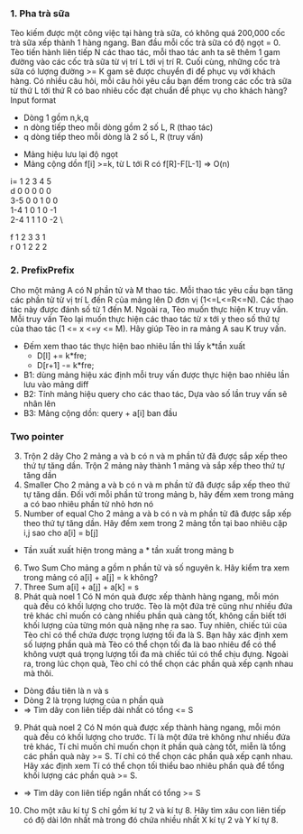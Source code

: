 
### 1. Pha trà sữa 
Tèo kiếm được một công việc tại hàng trà sữa, có không quá 200,000 cốc trà sữa xếp thành 1 hàng ngang. Ban đầu mỗi cốc trà sữa có độ ngọt = 0. Tèo tiến hành liên tiếp N các thao tác, mỗi thao tác anh ta sẽ thêm 1 gam đường vào các cốc trà sữa từ vị trí L tới vị trí R. Cuối cùng, những cốc trà sữa có lượng đường >= K gam sẽ được chuyển đi để phục vụ với khách hàng. Có nhiều câu hỏi, mỗi câu hỏi yêu cầu bạn đếm trong các cốc trà sữa từ thứ L tới thứ R có bao nhiêu cốc đạt chuẩn để phục vụ cho khách hàng? \
Input format 
* Dòng 1 gồm n,k,q
* n dòng tiếp theo mỗi dòng gồm 2 số L, R (thao tác)
* q dòng tiếp theo mỗi dòng là 2 số L, R (truy vấn)
- Mảng hiệu lưu lại độ ngọt 
- Mảng cộng dồn f[i] >=k, từ L tới R có f[R]-F[L-1] 
=> O(n)

i=      1   2   3   4   5 \
d       0   0   0   0   0 \
3-5     0   0   1   0   0 \
1-4     1   0   1   0   -1 \
2-4     1   1   1   0   -2 \

f       1   2   3   3   1 \
r       0   1   2   2   2 
### 2. PrefixPrefix
Cho một mảng A có N phần tử và M thao tác. Mỗi thao tác yêu cầu bạn tăng các phần tử từ vị trí L đến R của mảng lên D đơn vị (1<=L<=R<=N). Các thao tác này được đánh số từ 1 đến M. Ngoài ra, Tèo muốn thực hiện K truy vấn. Mỗi truy vấn Tèo lại muốn thực hiện các thao tác từ x tới y theo số thứ tự của thao tác (1 <= x <=y <= M). Hãy giúp Tèo in ra mảng A sau K truy vấn. 
- Đếm xem thao tác thực hiện bao nhiêu lần thì lấy k*tần xuất 
    + D[l] += k*fre;
    + D[r+1] -= k*fre;
- B1: dùng mảng hiệu xác định mỗi truy vấn được thực hiện bao nhiêu lần lưu vào mảng diff 
- B2: Tính mảng hiệu query cho các thao tác, Dựa vào số lần truy vấn sẽ nhân lên 
- B3: Mảng cộng dồn: query + a[i] ban đầu  
### Two pointer 
3. Trộn 2 dãy
Cho 2 mảng a và b có n và m phần tử đã được sắp xếp theo thứ tự tăng dần. Trộn 2 mảng này thành 1 mảng và sắp xếp theo thứ tự tăng dần 
4. Smaller
Cho 2 mảng a và b có n và m phần tử đã được sắp xếp theo thứ tự tăng dần. Đối với mỗi phần tử trong mảng b, hãy đếm xem trong mảng a có bao nhiêu phần tử nhỏ hơn nó
5. Number of equal 
Cho 2 mảng a và b có n và m phần tử đã được sắp xếp theo thứ tự tăng dần. Hãy đếm xem trong 2 mảng tồn tại bao nhiêu cặp i,j sao cho a[i] = b[j]
- Tần xuất xuất hiện trong mảng a * tần xuất trong mảng b 
6. Two Sum
Cho mảng a gồm n phần tử và số nguyên k. Hãy kiểm tra xem trong mảng có a[i] + a[j] = k không?
7. Three Sum
a[i] + a[j] + a[k] = s 
8. Phát quà noel 1
Có N món quà được xếp thành hàng ngang, mỗi món quà đều có khối lượng cho trước. Tèo là một đứa trẻ cũng như nhiều đứa trẻ khác chỉ muốn có càng nhiều phần quà càng tốt, không cần biết tới khối lượng của từng món quà nặng nhẹ ra sao. Tuy nhiên, chiếc túi của Tèo chỉ có thể chứa được trọng lượng tối đa là S. Bạn hãy xác định xem số lượng phần quà mà Tèo có thể chọn tối đa là bao nhiêu để có thể không vượt quá trọng lượng tối đa mà chiếc túi có thể chịu đựng. Ngoài ra, trong lúc chọn quà, Tèo chỉ có thể chọn các phần quà xếp cạnh nhau mà thôi.
- Dòng đầu tiên là n và s
- Dòng 2 là trọng lượng của n phần quà 
- => Tìm dãy con liên tiếp dài nhất có tổng <= S 
9. Phát quà noel 2
Có N món quà được xếp thành hàng ngang, mỗi món quà đều có khối lượng cho trước. Tí là một đứa trẻ không như nhiều đứa trẻ khác, Tí chỉ muốn chỉ muốn chọn ít phần quà càng tốt, miễn là tổng các phần quà này >= S. Tí chỉ có thể chọn các phần quà xếp cạnh nhau. Hãy xác định xem Tí có thể chọn tối thiểu bao nhiêu phần quà để tổng khối lượng các phần quà >= S.
- =>  Tìm dãy con liên tiếp ngắn nhất có tổng >= S
10. Cho một xâu kí tự S chỉ gồm kí tự 2 và kí tự 8. Hãy tìm xâu con liên tiếp có độ dài lớn nhất mà trong đó chứa nhiều nhất X kí tự 2 và Y kí tự 8.


